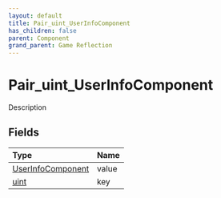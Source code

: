 ```yaml
---
layout: default
title: Pair_uint_UserInfoComponent
has_children: false
parent: Component
grand_parent: Game Reflection
---
```

# Pair_uint_UserInfoComponent
Description 

## Fields

| Type | Name |
|:-------------|:--------------|
| [UserInfoComponent](/docs/game-reflection/components/user_info_component) | value |
| [uint](/docs/game-reflection/components/uint) | key |

